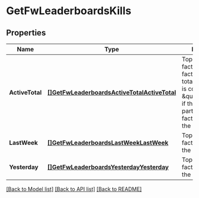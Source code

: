 # GetFwLeaderboardsKills

## Properties
Name | Type | Description | Notes
------------ | ------------- | ------------- | -------------
**ActiveTotal** | [**[]GetFwLeaderboardsActiveTotalActiveTotal**](get_fw_leaderboards_active_total_active_total.md) | Top 4 ranking of factions active in faction warfare by total kills. A faction is considered \&quot;active\&quot; if they have participated in faction warfare in the past 14 days | [default to null]
**LastWeek** | [**[]GetFwLeaderboardsLastWeekLastWeek**](get_fw_leaderboards_last_week_last_week.md) | Top 4 ranking of factions by kills in the past week | [default to null]
**Yesterday** | [**[]GetFwLeaderboardsYesterdayYesterday**](get_fw_leaderboards_yesterday_yesterday.md) | Top 4 ranking of factions by kills in the past day | [default to null]

[[Back to Model list]](../README.md#documentation-for-models) [[Back to API list]](../README.md#documentation-for-api-endpoints) [[Back to README]](../README.md)


